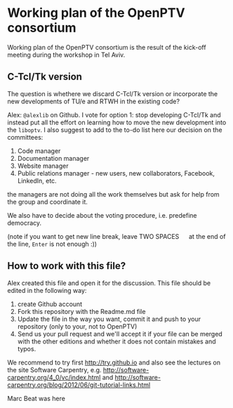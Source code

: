 Working plan of the OpenPTV consortium
============

Working plan of the OpenPTV consortium is the result of the kick-off meeting during the workshop in Tel Aviv. 


## C-Tcl/Tk version

The question is whethere we  discard C-Tcl/Tk version or incorporate the new developments of TU/e and RTWH
in the existing code?

Alex: `@alexlib` on Github. I vote for option 1: stop developing C-Tcl/Tk and instead put all the effort on learning how to move
the new development into the `liboptv`. I also suggest to add to the to-do list here our decision on the committees:  
1. Code manager  
2. Documentation manager  
3. Website manager  
4. Public relations manager - new users, new collaborators, Facebook, LinkedIn, etc.  

the managers are not doing all the work themselves but ask for help from the group and coordinate it. 

We also have to decide about the voting procedure, i.e. predefine democracy. 

(note if you want to get new line break, leave TWO SPACES `  ` at the end of the line, `Enter` is not enough :))








## How to work with this file? 

Alex created this file and open it for the discussion. This file should be edited in the following way: 

1. create Github account
2. Fork this repository with the Readme.md file
3. Update the file in the way you want, commit it and push to your repository (only to your, not to OpenPTV)
4. Send us your pull request and we'll accept it if your file can be merged with the other editions and whether it does not contain mistakes and typos.

We recommend to try first http://try.github.io and also see the lectures on the site Software Carpentry, e.g. http://software-carpentry.org/4_0/vc/index.html and http://software-carpentry.org/blog/2012/06/git-tutorial-links.html


Marc
Beat was here
